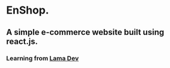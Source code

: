 # EnShop.

## A simple e-commerce website built using react.js.

### Learning from [Lama Dev](https://www.youtube.com/watch?v=c1xTDSIXit8)

